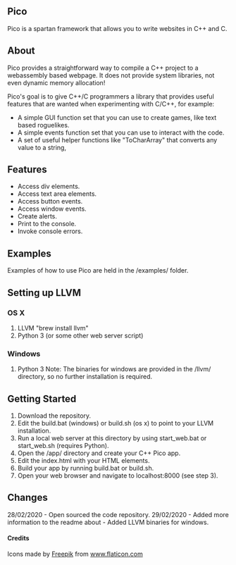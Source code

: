 ## Pico
Pico is a spartan framework that allows you to write websites in C++ and C.

## About
Pico provides a straightforward way to compile a C++ project to a webassembly based webpage. It does not provide system libraries, not even dynamic memory allocation!

Pico's goal is to give C++/C programmers a library that provides useful features that are wanted when experimenting with C/C++, for example:
- A simple GUI function set that you can use to create games, like text based roguelikes.
- A simple events function set that you can use to interact with the code.
- A set of useful helper functions like "ToCharArray" that converts any value to a string,

## Features
- Access div elements.
- Access text area elements.
- Access button events.
- Access window events.
- Create alerts.
- Print to the console.
- Invoke console errors.

## Examples
Examples of how to use Pico are held in the /examples/ folder.

## Setting up LLVM
### OS X
1. LLVM "brew install llvm"
2. Python 3 (or some other web server script)
### Windows
1. Python 3
Note: The binaries for windows are provided in the /llvm/ directory, so no further installation is required.

## Getting Started
1. Download the repository.
2. Edit the build.bat (windows) or build.sh (os x) to point to your LLVM installation.
3. Run a local web server at this directory by using start_web.bat or start_web.sh (requires Python).
4. Open the /app/ directory and create your C++ Pico app.
5. Edit the index.html with your HTML elements.
6. Build your app by running build.bat or build.sh.
7. Open your web browser and navigate to localhost:8000 (see step 3).

## Changes
28/02/2020  - Open sourced the code repository.
29/02/2020  - Added more information to the readme about
            - Added LLVM binaries for windows.
#### Credits
<div>Icons made by <a  href="https://www.flaticon.com/authors/freepik"  title="Freepik">Freepik</a> from <a  href="https://www.flaticon.com/"  title="Flaticon">www.flaticon.com</a></div>
